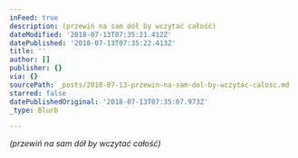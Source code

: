 ```yaml
---
inFeed: true
description: (przewiń na sam dół by wczytać całość)
dateModified: '2018-07-13T07:35:21.412Z'
datePublished: '2018-07-13T07:35:22.413Z'
title: ''
author: []
publisher: {}
via: {}
sourcePath: _posts/2018-07-13-przewin-na-sam-dol-by-wczytac-calosc.md
starred: false
datePublishedOriginal: '2018-07-13T07:35:07.973Z'
_type: Blurb

---
```

_(przewiń na sam dół by wczytać całość)_